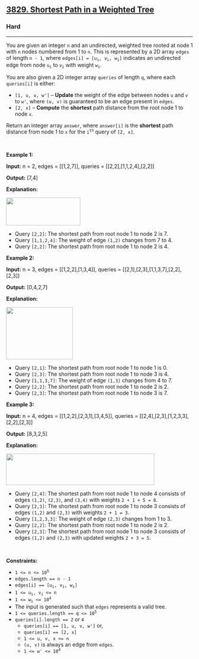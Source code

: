 <h2><a href="https://leetcode.com/problems/shortest-path-in-a-weighted-tree">3829. Shortest Path in a Weighted Tree</a></h2><h3>Hard</h3><hr><p>You are given an integer <code>n</code> and an undirected, weighted tree rooted at node 1 with <code>n</code> nodes numbered from 1 to <code>n</code>. This is represented by a 2D array <code>edges</code> of length <code>n - 1</code>, where <code>edges[i] = [u<sub>i</sub>, v<sub>i</sub>, w<sub>i</sub>]</code> indicates an undirected edge from node <code>u<sub>i</sub></code> to <code>v<sub>i</sub></code> with weight <code>w<sub>i</sub></code>.</p>

<p>You are also given a 2D integer array <code>queries</code> of length <code>q</code>, where each <code>queries[i]</code> is either:</p>

<ul>
	<li><code>[1, u, v, w&#39;]</code> &ndash; <strong>Update</strong> the weight of the edge between nodes <code>u</code> and <code>v</code> to <code>w&#39;</code>, where <code>(u, v)</code> is guaranteed to be an edge present in <code>edges</code>.</li>
	<li><code>[2, x]</code> &ndash; <strong>Compute</strong> the <strong>shortest</strong> path distance from the root node 1 to node <code>x</code>.</li>
</ul>

<p>Return an integer array <code>answer</code>, where <code>answer[i]</code> is the <strong>shortest</strong> path distance from node 1 to <code>x</code> for the <code>i<sup>th</sup></code> query of <code>[2, x]</code>.</p>

<p>&nbsp;</p>
<p><strong class="example">Example 1:</strong></p>

<div class="example-block">
<p><strong>Input:</strong> <span class="example-io">n = 2, edges = [[1,2,7]], queries = [[2,2],[1,1,2,4],[2,2]]</span></p>

<p><strong>Output:</strong> <span class="example-io">[7,4]</span></p>

<p><strong>Explanation:</strong></p>

<p><img src="https://assets.leetcode.com/uploads/2025/03/13/screenshot-2025-03-13-at-133524.png" style="width: 200px; height: 75px;" /></p>

<ul>
	<li>Query <code>[2,2]</code>: The shortest path from root node 1 to node 2 is 7.</li>
	<li>Query <code>[1,1,2,4]</code>: The weight of edge <code>(1,2)</code> changes from 7 to 4.</li>
	<li>Query <code>[2,2]</code>: The shortest path from root node 1 to node 2 is 4.</li>
</ul>
</div>

<p><strong class="example">Example 2:</strong></p>

<div class="example-block">
<p><strong>Input:</strong> <span class="example-io">n = 3, edges = [[1,2,2],[1,3,4]], queries = [[2,1],[2,3],[1,1,3,7],[2,2],[2,3]]</span></p>

<p><strong>Output:</strong> <span class="example-io">[0,4,2,7]</span></p>

<p><strong>Explanation:</strong></p>

<p><img src="https://assets.leetcode.com/uploads/2025/03/13/screenshot-2025-03-13-at-132247.png" style="width: 180px; height: 141px;" /></p>

<ul>
	<li>Query <code>[2,1]</code>: The shortest path from root node 1 to node 1 is 0.</li>
	<li>Query <code>[2,3]</code>: The shortest path from root node 1 to node 3 is 4.</li>
	<li>Query <code>[1,1,3,7]</code>: The weight of edge <code>(1,3)</code> changes from 4 to 7.</li>
	<li>Query <code>[2,2]</code>: The shortest path from root node 1 to node 2 is 2.</li>
	<li>Query <code>[2,3]</code>: The shortest path from root node 1 to node 3 is 7.</li>
</ul>
</div>

<p><strong class="example">Example 3:</strong></p>

<div class="example-block">
<p><strong>Input:</strong> <span class="example-io">n = 4, edges = [[1,2,2],[2,3,1],[3,4,5]], queries = [[2,4],[2,3],[1,2,3,3],[2,2],[2,3]]</span></p>

<p><strong>Output:</strong> [8,3,2,5]</p>

<p><strong>Explanation:</strong></p>

<p><img src="https://assets.leetcode.com/uploads/2025/03/13/screenshot-2025-03-13-at-133306.png" style="width: 400px; height: 85px;" /></p>

<ul>
	<li>Query <code>[2,4]</code>: The shortest path from root node 1 to node 4 consists of edges <code>(1,2)</code>, <code>(2,3)</code>, and <code>(3,4)</code> with weights <code>2 + 1 + 5 = 8</code>.</li>
	<li>Query <code>[2,3]</code>: The shortest path from root node 1 to node 3 consists of edges <code>(1,2)</code> and <code>(2,3)</code> with weights <code>2 + 1 = 3</code>.</li>
	<li>Query <code>[1,2,3,3]</code>: The weight of edge <code>(2,3)</code> changes from 1 to 3.</li>
	<li>Query <code>[2,2]</code>: The shortest path from root node 1 to node 2 is 2.</li>
	<li>Query <code>[2,3]</code>: The shortest path from root node 1 to node 3 consists of edges <code>(1,2)</code> and <code>(2,3)</code> with updated weights <code>2 + 3 = 5</code>.</li>
</ul>
</div>

<p>&nbsp;</p>
<p><strong>Constraints:</strong></p>

<ul>
	<li><code>1 &lt;= n &lt;= 10<sup>5</sup></code></li>
	<li><code>edges.length == n - 1</code></li>
	<li><code>edges[i] == [u<sub>i</sub>, v<sub>i</sub>, w<sub>i</sub>]</code></li>
	<li><code>1 &lt;= u<sub>i</sub>, v<sub>i</sub> &lt;= n</code></li>
	<li><code>1 &lt;= w<sub>i</sub> &lt;= 10<sup>4</sup></code></li>
	<li>The input is generated such that <code>edges</code> represents a valid tree.</li>
	<li><code>1 &lt;= queries.length == q &lt;= 10<sup>5</sup></code></li>
	<li><code>queries[i].length == 2</code> or <code>4</code>
	<ul>
		<li><code>queries[i] == [1, u, v, w&#39;]</code> or,</li>
		<li><code>queries[i] == [2, x]</code></li>
		<li><code>1 &lt;= u, v, x &lt;= n</code></li>
		<li><code data-end="37" data-start="29">(u, v)</code> is always an edge from <code data-end="74" data-start="67">edges</code>.</li>
		<li><code>1 &lt;= w&#39; &lt;= 10<sup>4</sup></code></li>
	</ul>
	</li>
</ul>
